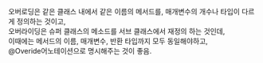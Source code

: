 오버로딩은 같은 클래스 내에서 같은 이름의 메서드를, 매개변수의 개수나 타입이 다르게 정의하는 것이고, <br>
오버라이딩은 슈퍼 클래스의 메소드를 서브 클래스에서 재정의 하는 것인데, <br>
이때에는 메서드의 이름, 매개변수, 반환 타입까지 모두 동일해야하고, <br>
@Overide어노테이션으로 명시해주는 것이 좋음. <br>
